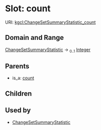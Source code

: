 
# Slot: count




URI: [kgcl:ChangeSetSummaryStatistic_count](http://w3id.org/kgcl/ChangeSetSummaryStatistic_count)


## Domain and Range

[ChangeSetSummaryStatistic](ChangeSetSummaryStatistic.md) &#8594;  <sub>0..1</sub> [Integer](types/Integer.md)

## Parents

 *  is_a: [count](count.md)

## Children


## Used by

 * [ChangeSetSummaryStatistic](ChangeSetSummaryStatistic.md)

